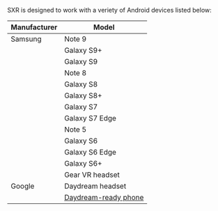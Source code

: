 SXR is designed to work with a veriety of Android devices listed below:

| Manufacturer | Model          |
|--------------|----------------|
| Samsung      | Note 9         |
|              | Galaxy S9+     |
|              | Galaxy S9      |
|              | Note 8         |
|              | Galaxy S8      |
|              | Galaxy S8+     |
|              | Galaxy S7      |
|              | Galaxy S7 Edge |
|              | Note 5         |
|              | Galaxy S6      |
|              | Galaxy S6 Edge |
|              | Galaxy S6+     |
|              |Gear VR headset |
| Google       |Daydream headset|
|              |[Daydream-ready phone](https://vr.google.com/daydream/phones/)|
